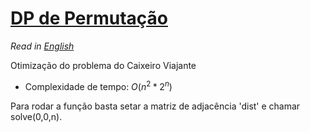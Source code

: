 # [DP de Permutação](tsp_dp.cpp)

*Read in [English](README.en.md)*

Otimização do problema do Caixeiro Viajante

* Complexidade de tempo: $O(n^2 * 2^n)$

Para rodar a função basta setar a matriz de adjacência 'dist' e chamar solve(0,0,n).
